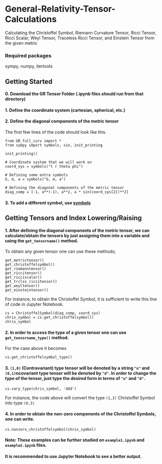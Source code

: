# General-Relativity-Tensor-Calculations

Calculating the Christoffel Symbol, Riemann Curvature Tensor, Ricci Tensor, Ricci Scalar, Weyl Tensor, Traceless Ricci Tensor, and Einstein Tensor from the given metric

### Required packages
sympy, numpy, itertools

## Getting Started

#### 0. Download the GR Tensor Folder (.ipynb files should run from that directory)
#### 1. Define the coordinate system (cartesian, spherical, etc.) 
#### 2. Define the diagonal components of the metric tensor

The first few lines of the code should look like this.

```
from GR_full_curv import *
from sympy import symbols, sin, init_printing

init_printing()

# Coordinate system that we will work on
coord_sys = symbols("t r theta phi")  

# Defining some extra symbols
G, m, a = symbols("G, m, a") 

# Defining the diagonal components of the metric tensor
diag_comp = [-1, a**(-1), a**2, a * sin(coord_sys[2])**2]
```

#### 3. To add a different symbol, use [symbols](https://docs.sympy.org/latest/tutorial/basic_operations.html)

## Getting Tensors and Index Lowering/Raising

#### 1. After defining the diagonal components of the metric tensor, we can calculate/obtain the tensors by just assigning them into a variable and using the `get_tensorname()` method.

To obtain any given tensor one can use these methods;

```
get_metrictensor()
get_christoffelsymbol()
get_riemanntensor()
get_riccitensor()
get_ricciscalar()
get_trclss_riccitensor()
get_weyltensor()
get_einsteintensor()
```

For instance, to obtain the Christoffel Symbol, it is sufficient to write this line of code in Jupyter Notebook.

```
cs = ChristoffelSymbol(diag_comp, coord_sys)
chris_symbol = cs.get_christoffelsymbol()
chris_symbol
```

#### 2. In order to access the type of a given tensor one can use `get_tensorname_type()`  method.

For the case above it becomes

`cs.get_christoffelsymbol_type()`

#### 3. `(1,0)` (Contravariant) type tensor will be denoted by a string `"u"` and `(0,1)`ncovariant type tensor will be denoted by `"d"`. In order to change the type of the tensor, just type the desired form in terms of `"u"` and `"d"`.

`cs.vary_type(chris_symbol, 'ddd')`

For instance, the code above will convert the type `(1,2)` Christoffel Symbol into type `(0,3)`


#### 4. In order to obtain the non-zero components of the Christoffel Symbols, one can write.

`cs.nonzero_christoffelsymbol(chris_symbol)`

#### Note: These examples can be further studied on `example1.ipynb` and `example2.ipynb` files.
#### It is recommended to use Jupyter Notebook to see a better output.
 
